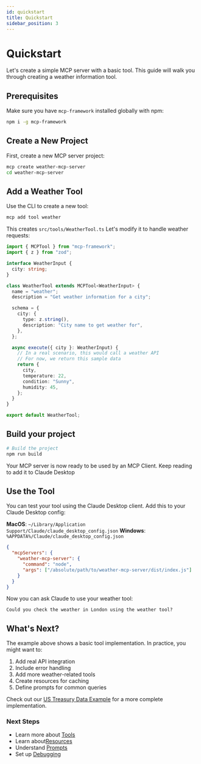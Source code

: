 ```yaml
---
id: quickstart
title: Quickstart
sidebar_position: 3
---
```


# Quickstart

Let's create a simple MCP server with a basic tool. This guide will walk you through creating a weather information tool.

## Prerequisites

Make sure you have `mcp-framework` installed globally with npm:

```bash
npm i -g mcp-framework
```

## Create a New Project

First, create a new MCP server project:

```bash
mcp create weather-mcp-server
cd weather-mcp-server
```

## Add a Weather Tool

Use the CLI to create a new tool:

```bash
mcp add tool weather
```

This creates `src/tools/WeatherTool.ts` Let's modify it to handle weather requests:

```typescript
import { MCPTool } from "mcp-framework";
import { z } from "zod";

interface WeatherInput {
  city: string;
}

class WeatherTool extends MCPTool<WeatherInput> {
  name = "weather";
  description = "Get weather information for a city";

  schema = {
    city: {
      type: z.string(),
      description: "City name to get weather for",
    },
  };

  async execute({ city }: WeatherInput) {
    // In a real scenario, this would call a weather API
    // For now, we return this sample data
    return {
      city,
      temperature: 22,
      condition: "Sunny",
      humidity: 45,
    };
  }
}

export default WeatherTool;
```

## Build your project

```bash
# Build the project
npm run build
```

Your MCP server is now ready to be used by an MCP Client. Keep reading to add it to Claude Desktop

## Use the Tool

You can test your tool using the Claude Desktop client. Add this to your Claude Desktop config:

**MacOS**: `~/Library/Application Support/Claude/claude_desktop_config.json`
**Windows**: `%APPDATA%/Claude/claude_desktop_config.json`

```json
{
  "mcpServers": {
    "weather-mcp-server": {
      "command": "node",
      "args": ["/absolute/path/to/weather-mcp-server/dist/index.js"]
    }
  }
}
```

Now you can ask Claude to use your weather tool:

```
Could you check the weather in London using the weather tool?
```

## What's Next?

The example above shows a basic tool implementation. In practice, you might want to:

1. Add real API integration
2. Include error handling
3. Add more weather-related tools
4. Create resources for caching
5. Define prompts for common queries

Check out our [US Treasury Data Example](https://github.com/QuantGeekDev/fiscal-data-mcp) for a more complete implementation.

### Next Steps

- Learn more about [Tools](Tools/overview)
- Learn about[Resources](Resources/overview)
- Understand [Prompts](Prompts/overview)
- Set up [Debugging](debugging)

